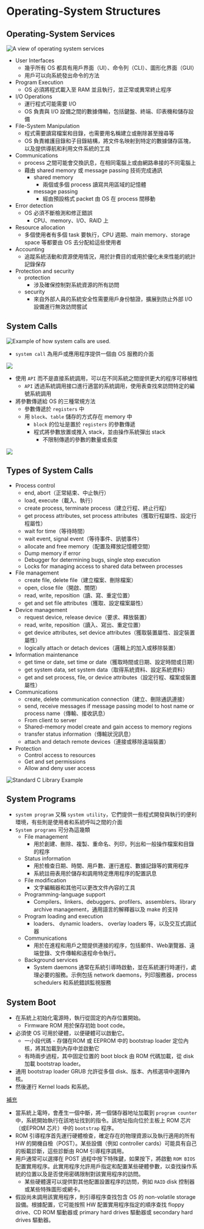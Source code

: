 # Operating-System Structures
## Operating-System Services

![A view of operating system services](https://i.imgur.com/5iPQPu4.png)
- User Interfaces
  - 幾乎所有 OS 都具有用戶界面（UI）、命令列（CLI）、圖形化界面（GUI）
  - 用戶可以向系統發出命令的方法
- Program Execution 
  - OS 必須將程式載入至 RAM 並且執行，並正常或異常終止程序
- I/O Operations
  - 運行程式可能需要 I/O
  - OS 負責與 I/O 設備之間的數據傳輸，包括鍵盤、終端、印表機和儲存設備
- File-System Manipulation
  - 程式需要讀寫檔案和目錄，也需要用名稱建立或刪除甚至搜尋等
  - OS 負責維護目錄和子目錄結構，將文件名映射到特定的數據儲存區塊，以及提供導航和利用文件系統的工具
- Communications
  - process 之間可能會交換訊息，在相同電腦上或由網路串接的不同電腦上
  - 藉由 shared memory 或 message passing 技術完成通訊
    - shared memory
      - 兩個或多個 process 讀寫共用區域的記憶體
    - message passing
      - 經由預設格式 packet 由 OS 在 process 間移動
- Error detection 
  - OS 必須不斷檢測和修正錯誤
    - CPU、memory、I/O、RAID 上
- Resource allocation 
  - 多個使用者有多個 task 要執行，CPU 週期、main memory、storage space 等都要由 OS 去分配給這些使用者
- Accounting 
  - 追蹤系統活動和資源使用情況，用於計費目的或用於優化未來性能的統計記錄保存
- Protection and security
  - protection
    - 涉及確保控制對系統資源的所有訪問
  - security
    - 來自外部人員的系統安全性需要用戶身份驗證，擴展到防止外部 I/O 設備進行無效訪問嘗試
## System Calls

![Example of how system calls are used.](https://i.imgur.com/m0JTRVs.png)

- `system call` 為用戶或應用程序提供一個由 OS 服務的介面

![](https://i.imgur.com/CDrHFlY.png)
- 使用 `API` 而不是直接系統調用，可以在不同系統之間提供更大的程序可移植性
  - `API` 透過系統調用接口進行適當的系統調用，使用表查找來訪問特定的編號系統調用
- 將參數傳遞給 OS 的三種常規方法
  - 參數傳遞於 `registers` 中
  - 用 `block`、`table` 儲存的方式存在 memory 中
    - `block` 的位址是置於 `registers` 的參數傳遞
    - 程式將參數放置或推入 stack，並由操作系統彈出 stack
      - 不限制傳遞的參數的數量或長度

![](https://i.imgur.com/PWR3tqS.png)

## Types of System Calls
- Process control
  - end, abort（正常結束、中止執行）
  - load, execute（載入、執行）
  - create process, terminate process（建立行程、終止行程）
  - get process attributes, set process attributes（獲取行程屬性、設定行程屬性）
  - wait for time（等待時間）
  - wait event, signal event（等待事件、訊號事件）
  - allocate and free memory（配置及釋放記憶體空間）
  - Dump memory if error
  - Debugger for determining bugs, single step execution
  - Locks for managing access to shared data between processes
- File management
  - create file, delete file（建立檔案、刪除檔案）
  - open, close file（開啟、關閉）
  - read, write, reposition（讀、寫、重定位置）
  - get and set file attributes（獲取、設定檔案屬性）
- Device management
  - request device, release device（要求、釋放裝置）
  - read, write, reposition（讀入、寫出、重定位置）
  - get device attributes, set device attributes（獲取裝置屬性、設定裝置屬性）
  - logically attach or detach devices（邏輯上的加入或移除裝置）
- Information maintenance
  - get time or date, set time or date（獲取時間或日期、設定時間或日期）
  - get system data, set system data（取得系統資料、設定系統資料）
  - get and set process, file, or device attributes（設定行程、檔案或裝置屬性）
- Communications
  - create, delete communication connection（建立、刪除通訊連接）
  - send, receive messages if message passing model to host name or process name（傳輸、接收訊息）
  - From client to server
  - Shared-memory model create and gain access to memory regions
  - transfer status information（傳輸狀況訊息）
  - attach and detach remote devices（連接或移除遠端裝置）
- Protection
  - Control access to resources
  - Get and set permissions
  - Allow and deny user access
  
![Standard C Library Example](https://i.imgur.com/M5d30cW.png)

## System Programs
- `system program` 又稱 `system utility`，它們提供一些程式開發與執行的便利環境，有些則是使用者和系統呼叫之間的介面
- `System programs` 可分為這幾類
  - File management
    - 用於創建、刪除、複製、重命名、列印，列出和一般操作檔案和目錄的程序
  - Status information
    - 用於檢查日期、時間、用戶數、運行進程、數據記錄等的實用程序
    - 系統註冊表用於儲存和調用特定應用程序的配置訊息
  - File modification
    - 文字編輯器和其他可以更改文件內容的工具
  - Programming-language support
    - Compilers、linkers、debuggers、profilers、assemblers、library archive management，通用語言的解釋器以及 make 的支持
  - Program loading and execution
    - loaders、 dynamic loaders、 overlay loaders 等，以及交互式調試器
  - Communications
    - 用於在進程和用戶之間提供連接的程序，包括郵件、Web瀏覽器、遠端登錄、文件傳輸和遠程命令執行。
  - Background services
    - System daemons 通常在系統引導時啟動，並在系統運行時運行，處理必要的服務。示例包括 network daemons，列印服務器，process schedulers 和系統錯誤監視服務
    
## System Boot

- 在系統上初始化電源時，執行從固定的內存位置開始。
  - Firmware ROM 用於保存初始 boot code。
- 必須使 OS 可用於硬體，以便硬體可以啟動它。
  - 一小段代碼 - 存儲在ROM 或 EEPROM 中的 bootstrap loader 定位內核，將其加載到內存中並啟動它
  - 有時兩步過程，其中固定位置的 boot block 由 ROM 代碼加載，從 disk 加載 bootstrap loader。
- 通用 bootstrap loader GRUB 允許從多個 disk、版本、內核選項中選擇內核。
- 然後運行 Kernel loads 和系統。

[補充](https://www.cs.uic.edu/~jbell/CourseNotes/OperatingSystems/2_Structures.html)

- 當系統上電時，會產生一個中斷，將一個儲存器地址加載到 `program counter` 中，系統開始執行在該地址找到的指令。該地址指向位於主板上 ROM 芯片（或EPROM 芯片）中的 `bootstrap` 程序。
- ROM 引導程序首先運行硬體檢查，確定存在的物理資源以及執行適用的所有 HW 的開機自檢（POST）。某些設備（例如 controller cards）可能具有自己的板載診斷，這些診斷由 ROM 引導程序調用。
- 用戶通常可以選擇在 POST 過程中按下特殊鍵，如果按下，將啟動 `ROM BIOS` 配置實用程序。此實用程序允許用戶指定和配置某些硬體參數，以查找操作系統的位置以及是否使用密碼限制對該實用程序的訪問。
  - 某些硬體還可以提供對其他配置設置程序的訪問，例如 `RAID` disk 控制器或某些特殊圖形或網卡。
- 假設尚未調用該實用程序，則引導程序查找包含 OS 的 non-volatile storage 設備。根據配置，它可能按照 HW 配置實用程序指定的順序查找 floppy drive、CD ROM 驅動器或 primary hard drives 驅動器或 secondary hard drives 驅動器。
